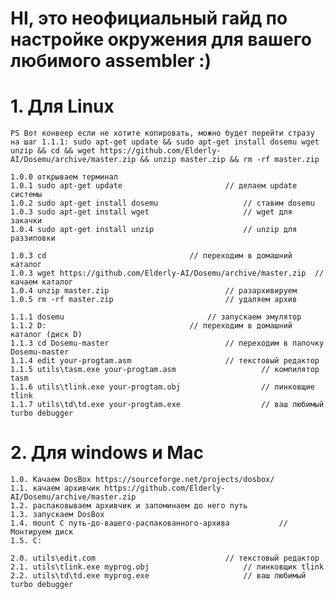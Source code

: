 # HI, это неофициальный гайд по настройке окружения для вашего любимого assembler :)

# 1. Для Linux

	PS Вот конвеер если не хотите копировать, можно будет перейти стразу на шаг 1.1.1: sudo apt-get update && sudo apt-get install dosemu wget unzip && cd && wget https://github.com/Elderly-AI/Dosemu/archive/master.zip && unzip master.zip && rm -rf master.zip

	1.0.0 открываем терминал
	1.0.1 sudo apt-get update 						// делаем update системы
	1.0.2 sudo apt-get install dosemu 					// ставим dosemu
	1.0.3 sudo apt-get install wget						// wget для закачки
	1.0.4 sudo apt-get install unzip					// unzip для раззиповки

	1.0.3 cd 								// переходим в домашний каталог
	1.0.3 wget https://github.com/Elderly-AI/Dosemu/archive/master.zip 	// качаем каталог
	1.0.4 unzip master.zip							// разархивируем
	1.0.5 rm -rf master.zip							// удаляем архив

	1.1.1 dosemu 								// запускаем эмулятор
	1.1.2 D: 								// переходим в домашний каталог (диск D)
	1.1.3 cd Dosemu-master 							// переходим в папочку Dosemu-master
	1.1.4 edit your-progtam.asm						// текстовый редактор
	1.1.5 utils\tasm.exe your-progtam.asm					// компилятор tasm
	1.1.6 utils\tlink.exe your-progtam.obj					// линковщие tlink
	1.1.7 utils\td\td.exe your-progtam.exe					// ваш любимый turbo debugger

# 2. Для windows и Mac

	1.0. Качаем DosBox https://sourceforge.net/projects/dosbox/
	1.1. качаем архивчик https://github.com/Elderly-AI/Dosemu/archive/master.zip
	1.2. распаковываем архивчик и запоминаем до него путь
	1.3. запускаем DosBox
	1.4. mount C путь-до-вашего-распакованного-архива			// Монтируем диск
	1.5. C:
	
	2.0. utils\edit.com 							// текстовый редактор
	2.1. utils\tlink.exe myprog.obj						// линковщик tlink
	2.2. utils\td\td.exe myprog.exe						// ваш любимый turbo debugger
